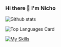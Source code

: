 ### Hi there 👋 I'm Nicho

![Github stats](https://github-readme-stats.vercel.app/api?username=NichoAdhyatma&theme=highcontrast&show_icons=true&count_private=true)

![Top Languages Card](https://github-readme-stats.vercel.app/api/top-langs/?username=NichoAdhyatma)

[![My Skills](https://skillicons.dev/icons?i=js,html,css,react,vue,laravel,tailwind)](https://skillicons.dev)


